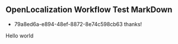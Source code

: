 ## OpenLocalization Workflow Test MarkDown
* 79a8ed6a-e894-48ef-8872-8e74c598cb63 
thanks!

Hello world